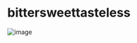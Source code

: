 # bittersweettasteless
![image](https://github.com/PeiqinShi/bittersweettasteless/assets/99592001/3f99e75a-2879-48e5-9516-88f9616e4ba3)

